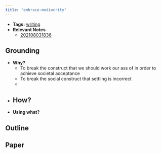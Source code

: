 ```yaml
---
title: "embrace-mediocrity"
---
```


- **Tags:** [writing](content/notes/por/writing.md)
- **Relevant Notes**
	- [202108031836](chloe-lyt/030%20Private/032%20Zettelkasten/202108031836.md)

## Grounding
- **Why?**
	- To break the construct that we should work our ass of in order to achieve societal acceptance
	- To break the social construct that settling is incorrect
	- 
- **How?**
	- 
- **Using what?**

## Outline
## Paper